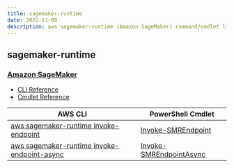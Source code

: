 ```yaml
---
title: sagemaker-runtime
date: 2022-11-09
description: aws sagemaker-runtime (Amazon SageMaker) command/cmdlet list.
---
```


## sagemaker-runtime

### [Amazon SageMaker](https://aws.amazon.com/sagemaker/)

* [CLI Reference](https://docs.aws.amazon.com/cli/latest/reference/sagemaker-runtime/index.html)
* [Cmdlet Reference](https://docs.aws.amazon.com/powershell/latest/reference/items/Amazon_SageMaker_Runtime_cmdlets.html)

|AWS CLI|PowerShell Cmdlet|
|----|----|
|[aws sagemaker-runtime invoke-endpoint](https://docs.aws.amazon.com/cli/latest/reference/sagemaker-runtime/invoke-endpoint.html)|[Invoke-SMREndpoint](https://docs.aws.amazon.com/powershell/latest/reference/items/Invoke-SMREndpoint.html)|
|[aws sagemaker-runtime invoke-endpoint-async](https://docs.aws.amazon.com/cli/latest/reference/sagemaker-runtime/invoke-endpoint-async.html)|[Invoke-SMREndpointAsync](https://docs.aws.amazon.com/powershell/latest/reference/items/Invoke-SMREndpointAsync.html)|

